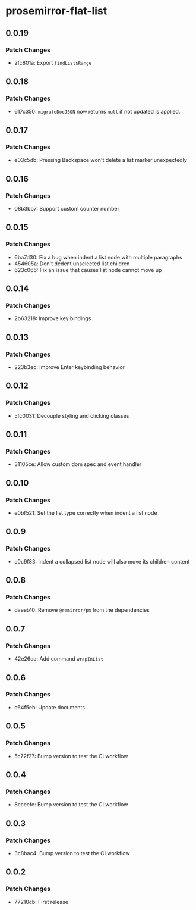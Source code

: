 # prosemirror-flat-list

## 0.0.19

### Patch Changes

- 2fc801a: Export `findListsRange`

## 0.0.18

### Patch Changes

- 617c350: `migrateDocJSON` now returns `null` if not updated is applied.

## 0.0.17

### Patch Changes

- e03c5db: Pressing Backspace won't delete a list marker unexpectedly

## 0.0.16

### Patch Changes

- 08b3bb7: Support custom counter number

## 0.0.15

### Patch Changes

- 6ba7d30: Fix a bug when indent a list node with multiple paragraphs
- 454605a: Don't dedent unselected list children
- 623c066: Fix an issue that causes list node cannot move up

## 0.0.14

### Patch Changes

- 2b63218: Improve key bindings

## 0.0.13

### Patch Changes

- 223b3ec: Improve Enter keybinding behavior

## 0.0.12

### Patch Changes

- 5fc0031: Decouple styling and clicking classes

## 0.0.11

### Patch Changes

- 31105ce: Allow custom dom spec and event handler

## 0.0.10

### Patch Changes

- e0bf521: Set the list type correctly when indent a list node

## 0.0.9

### Patch Changes

- c0c9f83: Indent a collapsed list node will also move its children content

## 0.0.8

### Patch Changes

- daeeb10: Remove `@remirror/pm` from the dependencies

## 0.0.7

### Patch Changes

- 42e26da: Add command `wrapInList`

## 0.0.6

### Patch Changes

- c64f5eb: Update documents

## 0.0.5

### Patch Changes

- 5c72f27: Bump version to test the CI workflow

## 0.0.4

### Patch Changes

- 8cceefe: Bump version to test the CI workflow

## 0.0.3

### Patch Changes

- 3c8bac4: Bump version to test the CI workflow

## 0.0.2

### Patch Changes

- 77210cb: First release
